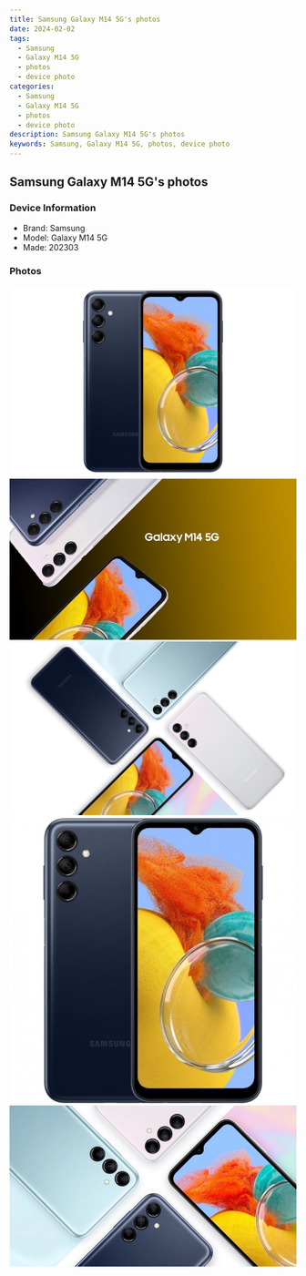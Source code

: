 ```yaml
---
title: Samsung Galaxy M14 5G's photos
date: 2024-02-02
tags: 
  - Samsung
  - Galaxy M14 5G
  - photos
  - device photo
categories: 
  - Samsung
  - Galaxy M14 5G
  - photos
  - device photo
description: Samsung Galaxy M14 5G's photos
keywords: Samsung, Galaxy M14 5G, photos, device photo
---
```


## Samsung Galaxy M14 5G's photos

### Device Information

- Brand: Samsung
- Model: Galaxy M14 5G
- Made: 202303

### Photos

![/images/best-assets/devices/samsung/samsung-galaxy-m14-5g/1.jpg](/images/best-assets/devices/samsung/samsung-galaxy-m14-5g/1.jpg)
![/images/best-assets/devices/samsung/samsung-galaxy-m14-5g/2.jpg](/images/best-assets/devices/samsung/samsung-galaxy-m14-5g/2.jpg)
![/images/best-assets/devices/samsung/samsung-galaxy-m14-5g/3.jpg](/images/best-assets/devices/samsung/samsung-galaxy-m14-5g/3.jpg)
![/images/best-assets/devices/samsung/samsung-galaxy-m14-5g/4.jpg](/images/best-assets/devices/samsung/samsung-galaxy-m14-5g/4.jpg)
![/images/best-assets/devices/samsung/samsung-galaxy-m14-5g/5.jpg](/images/best-assets/devices/samsung/samsung-galaxy-m14-5g/5.jpg)
